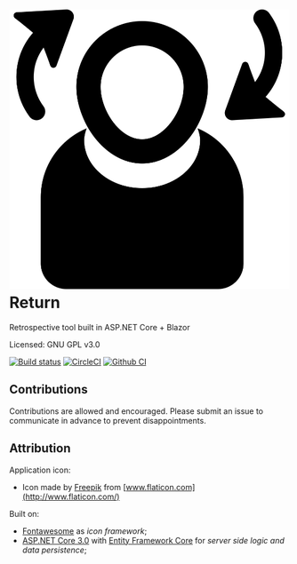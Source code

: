 # ![Icon](src/Return.Web/wwwroot/images/logo/return.svg) Return

Retrospective tool built in ASP.NET Core + Blazor

Licensed: GNU GPL v3.0

[![Build status](https://ci.appveyor.com/api/projects/status/7bjrmgtek7j080d7?svg=true)](https://ci.appveyor.com/project/Sebazzz/Return)
[![CircleCI](https://circleci.com/gh/Sebazzz/Return.svg?style=svg)](https://circleci.com/gh/Sebazzz/Return)
[![Github CI](https://github.com/sebazzz/Return/workflows/Continuous%20integration/badge.svg)](https://github.com/Sebazzz/Return/actions?workflow=Continuous+integration)

## Contributions

Contributions are allowed and encouraged. Please submit an issue to communicate in advance to prevent disappointments.

## Attribution

Application icon:

-   Icon made by [Freepik](https://www.flaticon.com/free-icon/rethink_69507) from [www.flaticon.com](http://www.flaticon.com/)

Built on:

-   [Fontawesome](http://fontawesome.io/) as _icon framework_;
-   [ASP.NET Core 3.0](https://dot.net) with [Entity Framework Core](https://docs.microsoft.com/en-us/ef/core/) for _server side logic and data persistence_;
